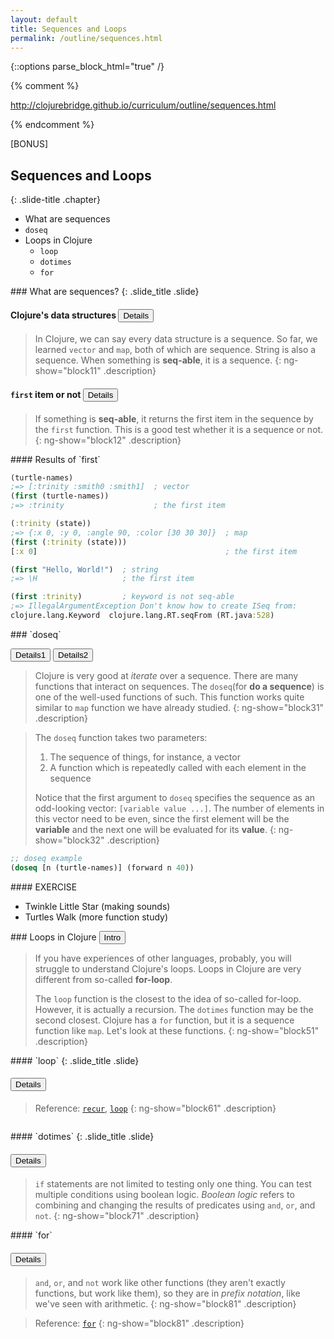 ```yaml
---
layout: default
title: Sequences and Loops
permalink: /outline/sequences.html
---
```


{::options parse_block_html="true" /}

{% comment %}

http://clojurebridge.github.io/curriculum/outline/sequences.html

{% endcomment %}

<section>
[BONUS]

Sequences and Loops
-------------------------
{: .slide-title .chapter}

* What are sequences
* `doseq`
* Loops in Clojure
    - `loop`
    - `dotimes`
    - `for`
</section>

<section>
### What are sequences?
{: .slide_title .slide}

#### Clojure's data structures <button class="link" ng-model="block11" ng-click="block11=!block11">Details</button>

> In Clojure, we can say every data structure is a sequence.
> So far, we learned `vector` and `map`, both of which are sequence.
> String is also a sequence. When something is **seq-able**, it is a sequence.
{: ng-show="block11" .description}

#### `first` item or not <button class="link" ng-model="block12" ng-click="block12=!block12">Details</button>

> If something is **seq-able**, it returns the first item in the sequence
> by the `first` function. This is a good test whether it is a sequence or not.
{: ng-show="block12" .description}
</section>

<section>
#### Results of `first`

```clojure
(turtle-names)
;=> [:trinity :smith0 :smith1]  ; vector
(first (turtle-names))
;=> :trinity                    ; the first item

(:trinity (state))
;=> {:x 0, :y 0, :angle 90, :color [30 30 30]}  ; map
(first (:trinity (state)))
[:x 0]                                          ; the first item

(first "Hello, World!")  ; string
;=> \H                   ; the first item

(first :trinity)         ; keyword is not seq-able
;=> IllegalArgumentException Don't know how to create ISeq from:
clojure.lang.Keyword  clojure.lang.RT.seqFrom (RT.java:528)
```
</section>

<section>
### `doseq`

<button class="link" ng-model="block31" ng-click="block31=!block31">Details1</button>
<button class="link" ng-model="block32" ng-click="block32=!block32">Details2</button>

> Clojure is very good at *iterate* over a sequence.
> There are many functions that interact on sequences.
> The `doseq`(for **do a sequence**) is one of the well-used functions
> of such. This function works quite similar to `map` function we have
> already studied.
{: ng-show="block31" .description}

> The `doseq` function takes two parameters:
> 1. The sequence of things, for instance, a vector
> 2. A function which is repeatedly called with each element in the sequence
>
> Notice that the first argument to `doseq` specifies the sequence as
> an odd-looking vector: `[variable value ...]`.
> The number of elements in this vector need to be even, since the
> first element will be the **variable** and the next one will be
> evaluated for its **value**.
{: ng-show="block32" .description}

```clojure
;; doseq example
(doseq [n (turtle-names)] (forward n 40))
```
</section>

<section>
#### EXERCISE

* Twinkle Little Star (making sounds)
* Turtles Walk (more function study)
</section>

<section>
### Loops in Clojure
<button class="link" ng-model="block51" ng-click="block51=!block51">Intro</button>

> If you have experiences of other languages,
> probably, you will struggle to understand Clojure's loops.
> Loops in Clojure are very different from so-called **for-loop**.
>
> The `loop` function is the closest to the idea of so-called
> for-loop. However, it is actually a recursion.
> The `dotimes` function may be the second closest.
> Clojure has a `for` function, but it is a sequence function like
> `map`. Let's look at these functions.
{: ng-show="block51" .description}
</section>

<section>
#### `loop`
{: .slide_title .slide}

#### <button class="link" ng-model="block61" ng-click="block61=!block61">Details</button>



> Reference:
> [`recur`](http://clojurebridge.github.io/community-docs/docs/clojure/recur/),
> [`loop`](http://clojurebridge.github.io/community-docs/docs/clojure/loop/)
{: ng-show="block61" .description}

```clojure

```
</section>

<section>
#### `dotimes`
{: .slide_title .slide}

#### <button class="link" ng-model="block71" ng-click="block71=!block71">Details</button>

> `if` statements are not limited to testing only one thing. You can
> test multiple conditions using boolean logic. _Boolean logic_ refers
> to combining and changing the results of predicates using `and`,
> `or`, and `not`.
{: ng-show="block71" .description}

</section>

<section>
#### `for`

#### <button class="link" ng-model="block81" ng-click="block81=!block81">Details</button>

> `and`, `or`, and `not` work like other functions (they aren't
> exactly functions, but work like them), so they are in _prefix
> notation_, like we've seen with arithmetic.
{: ng-show="block81" .description}

> Reference:
> [`for`](http://clojurebridge.github.io/community-docs/docs/clojure/for/)
{: ng-show="block81" .description}
</section>
